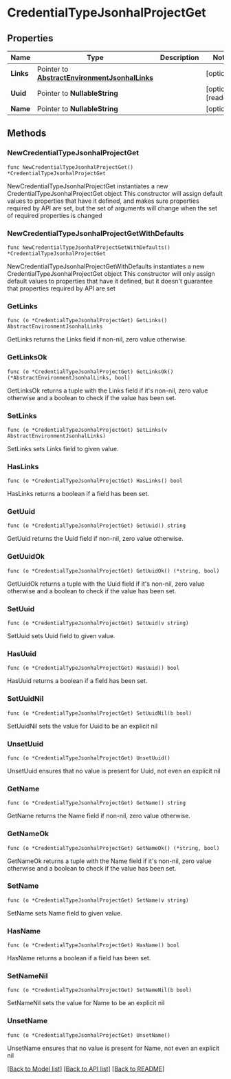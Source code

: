 # CredentialTypeJsonhalProjectGet

## Properties

Name | Type | Description | Notes
------------ | ------------- | ------------- | -------------
**Links** | Pointer to [**AbstractEnvironmentJsonhalLinks**](AbstractEnvironmentJsonhalLinks.md) |  | [optional] 
**Uuid** | Pointer to **NullableString** |  | [optional] [readonly] 
**Name** | Pointer to **NullableString** |  | [optional] 

## Methods

### NewCredentialTypeJsonhalProjectGet

`func NewCredentialTypeJsonhalProjectGet() *CredentialTypeJsonhalProjectGet`

NewCredentialTypeJsonhalProjectGet instantiates a new CredentialTypeJsonhalProjectGet object
This constructor will assign default values to properties that have it defined,
and makes sure properties required by API are set, but the set of arguments
will change when the set of required properties is changed

### NewCredentialTypeJsonhalProjectGetWithDefaults

`func NewCredentialTypeJsonhalProjectGetWithDefaults() *CredentialTypeJsonhalProjectGet`

NewCredentialTypeJsonhalProjectGetWithDefaults instantiates a new CredentialTypeJsonhalProjectGet object
This constructor will only assign default values to properties that have it defined,
but it doesn't guarantee that properties required by API are set

### GetLinks

`func (o *CredentialTypeJsonhalProjectGet) GetLinks() AbstractEnvironmentJsonhalLinks`

GetLinks returns the Links field if non-nil, zero value otherwise.

### GetLinksOk

`func (o *CredentialTypeJsonhalProjectGet) GetLinksOk() (*AbstractEnvironmentJsonhalLinks, bool)`

GetLinksOk returns a tuple with the Links field if it's non-nil, zero value otherwise
and a boolean to check if the value has been set.

### SetLinks

`func (o *CredentialTypeJsonhalProjectGet) SetLinks(v AbstractEnvironmentJsonhalLinks)`

SetLinks sets Links field to given value.

### HasLinks

`func (o *CredentialTypeJsonhalProjectGet) HasLinks() bool`

HasLinks returns a boolean if a field has been set.

### GetUuid

`func (o *CredentialTypeJsonhalProjectGet) GetUuid() string`

GetUuid returns the Uuid field if non-nil, zero value otherwise.

### GetUuidOk

`func (o *CredentialTypeJsonhalProjectGet) GetUuidOk() (*string, bool)`

GetUuidOk returns a tuple with the Uuid field if it's non-nil, zero value otherwise
and a boolean to check if the value has been set.

### SetUuid

`func (o *CredentialTypeJsonhalProjectGet) SetUuid(v string)`

SetUuid sets Uuid field to given value.

### HasUuid

`func (o *CredentialTypeJsonhalProjectGet) HasUuid() bool`

HasUuid returns a boolean if a field has been set.

### SetUuidNil

`func (o *CredentialTypeJsonhalProjectGet) SetUuidNil(b bool)`

 SetUuidNil sets the value for Uuid to be an explicit nil

### UnsetUuid
`func (o *CredentialTypeJsonhalProjectGet) UnsetUuid()`

UnsetUuid ensures that no value is present for Uuid, not even an explicit nil
### GetName

`func (o *CredentialTypeJsonhalProjectGet) GetName() string`

GetName returns the Name field if non-nil, zero value otherwise.

### GetNameOk

`func (o *CredentialTypeJsonhalProjectGet) GetNameOk() (*string, bool)`

GetNameOk returns a tuple with the Name field if it's non-nil, zero value otherwise
and a boolean to check if the value has been set.

### SetName

`func (o *CredentialTypeJsonhalProjectGet) SetName(v string)`

SetName sets Name field to given value.

### HasName

`func (o *CredentialTypeJsonhalProjectGet) HasName() bool`

HasName returns a boolean if a field has been set.

### SetNameNil

`func (o *CredentialTypeJsonhalProjectGet) SetNameNil(b bool)`

 SetNameNil sets the value for Name to be an explicit nil

### UnsetName
`func (o *CredentialTypeJsonhalProjectGet) UnsetName()`

UnsetName ensures that no value is present for Name, not even an explicit nil

[[Back to Model list]](../README.md#documentation-for-models) [[Back to API list]](../README.md#documentation-for-api-endpoints) [[Back to README]](../README.md)


